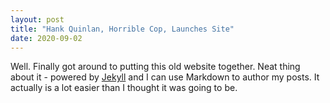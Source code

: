 ```yaml
---
layout: post
title: "Hank Quinlan, Horrible Cop, Launches Site"
date: 2020-09-02
---
```


Well. Finally got around to putting this old website together. Neat thing about it - powered by [Jekyll](http://jekyllrb.com) and I can use Markdown to author my posts. It actually is a lot easier than I thought it was going to be.
